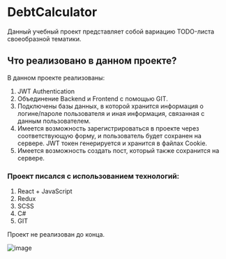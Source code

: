# DebtCalculator

Данный учебный проект представляет собой вариацию TODO-листа своеобразной тематики.

## Что реализовано в данном проекте?

В данном проекте реализованы:
1. JWT Authentication
2. Объединение Backend и Frontend с помощью GIT.
3. Подключены базы данных, в которой хранится информация о логине/пароле пользователя и иная информация, связанная с данным пользователем.
4. Имеется возможность зарегистрироваться в проекте через соответствующую форму, и пользователь будет сохранен на сервере. JWT токен генерируется и хранится
в файлах Cookie. 
5. Имеется возможность создать пост, который также сохранится на сервере.

### Проект писался с использованием технологий:
1. React + JavaScript
2. Redux
3. SCSS
4. C#
5. GIT

Проект не реализован до конца.

![image](https://user-images.githubusercontent.com/91781655/178341342-d6347e48-93f9-4a96-8165-69deeb8f21b4.png)
